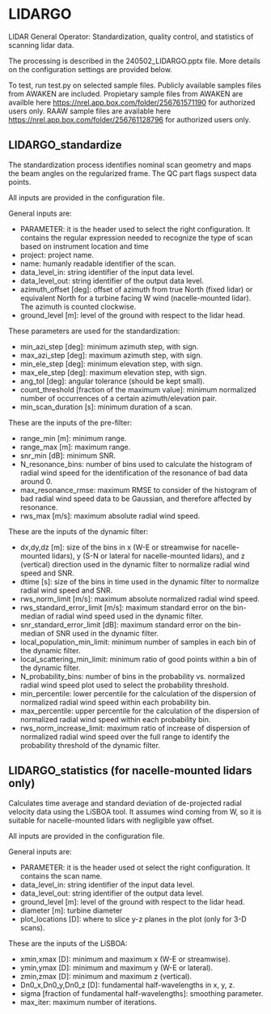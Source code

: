 # LIDARGO
LIDAR General Operator: Standardization, quality control, and statistics of scanning lidar data.

The processing is described in the 240502_LIDARGO.pptx file. More details on the configuration settings are provided below.

To test, run test.py on selected sample files. Publicly available samples files from AWAKEN are included. Propietary sample files from AWAKEN are availble here https://nrel.app.box.com/folder/256761571190 for authorized users only. RAAW sample files are available here https://nrel.app.box.com/folder/256761128796 for authorized users only.

## LIDARGO_standardize
The standardization process identifies nominal scan geometry and maps the beam angles on the regularized frame. The QC part flags suspect data points. 

All inputs are provided in the configuration file.

General inputs are:
- PARAMETER: it is the header used to select the right configuration. It contains the regular expression needed to recognize the type of scan based on instrument location and time
- project: project name.
- name: humanly readable identifier of the scan.
- data_level_in: string identifier of the input data level.
- data_level_out: string identifier of the output data level.
- azimuth_offset [deg]: offset of azimuth from true North (fixed lidar) or equivalent North for a turbine facing W wind (nacelle-mounted lidar). The azimuth is counted clockwise.
- ground_level [m]: level of the ground with respect to the lidar head.

These parameters are used for the standardization:
- min_azi_step [deg]: minimum azimuth step, with sign.
- max_azi_step [deg]: maximum azimuth step, with sign.
- min_ele_step [deg]: minimum elevation step, with sign.
- max_ele_step [deg]: maximum elevation step, with sign.
- ang_tol [deg]: angular tolerance (should be kept small).
- count_threshold [fraction of the maximum value]: minimum normalized number of occurrences of a certain azimuth/elevation pair.
- min_scan_duration [s]: minimum duration of a scan.

These are the inputs of the pre-filter:
- range_min [m]: minimum range.
- range_max [m]: maximum range.
- snr_min [dB]: minimum SNR.
- N_resonance_bins: number of bins used to calculate the histogram of radial wind speed for the identification of the resonance of bad data around 0.
- max_resonance_rmse: maximum RMSE to consider of the histogram of bad radial wind speed data to be Gaussian, and therefore affected by resonance.
- rws_max [m/s]: maximum absolute radial wind speed.

These are the inputs of the dynamic filter:
- dx,dy,dz [m]: size of the bins in x (W-E or streamwise for nacelle-mounted lidars), y (S-N or lateral for nacelle-mounted lidars), and z (vertical) direction used in the dynamic filter to normalize radial wind speed and SNR.
- dtime [s]: size of the bins in time used in the dynamic filter to normalize radial wind speed and SNR.
- rws_norm_limit [m/s]: maximum absolute normalized radial wind speed.
- rws_standard_error_limit [m/s]: maximum standard error on the bin-median of radial wind speed used in the dynamic filter.
- snr_standard_error_limit [dB]: maximum standard error on the bin-median of SNR used in the dynamic filter.
- local_population_min_limit: minimum number of samples in each bin of the dynamic filter.
- local_scattering_min_limit: minimum ratio of good points within a bin of the dynamic filter.
- N_probability_bins: number of bins in the probability vs. normalized radial wind speed plot used to select the probability threshold.
- min_percentile: lower percentile for the calculation of the dispersion of normalized radial wind speed within each probability bin.
- max_percentile: upper percentile for the calculation of the dispersion of normalized radial wind speed within each probability bin.
- rws_norm_increase_limit: maximum ratio of increase of dispersion of normalized radial wind speed over the full range to identify the probability threshold of the dynamic filter.

## LIDARGO_statistics (for nacelle-mounted lidars only)
Calculates time average and standard deviation of de-projected radial velocity data using the LiSBOA tool. It assumes wind coming from W, so it is suitable for nacelle-mounted lidars with negligible yaw offset.

All inputs are provided in the configuration file.

General inputs are:
- PARAMETER: it is the header used ot select the right configuration. It contains the scan name.
- data_level_in: string identifier of the input data level.
- data_level_out: string identifier of the output data level.
- ground_level [m]: level of the ground with respect to the lidar head.
- diameter [m]: turbine diameter
- plot_locations [D]: where to slice y-z planes in the plot (only for 3-D scans).

These are the inputs of the LiSBOA:
- xmin,xmax [D]: minimum and maximum x (W-E or streamwise).
- ymin,ymax [D]: minimum and maximum y (W-E or lateral).
- zmin,zmax [D]: minimum and maximum z (vertical).
- Dn0_x,Dn0_y,Dn0_z [D]: fundamental half-wavelengths in x, y, z.
- sigma [fraction of fundamental half-wavelengths]: smoothing parameter.
- max_iter: maximum number of iterations.



